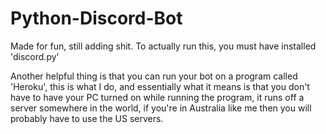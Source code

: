 # Python-Discord-Bot
Made for fun, still adding shit. 
To actually run this, you must have installed 'discord.py'

Another helpful thing is that you can run your bot on a program called 'Heroku', this is what I do, and essentially what it means is that you don't have to have your PC turned on while running the program, it runs off a server somewhere in the world, if you're in Australia like me then you will probably have to use the US servers.
